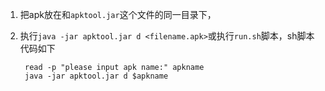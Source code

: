 1. 把apk放在和`apktool.jar`这个文件的同一目录下，

2. 执行`java -jar apktool.jar d <filename.apk>`或执行`run.sh`脚本，sh脚本代码如下

		read -p "please input apk name:" apkname
		java -jar apktool.jar d $apkname
